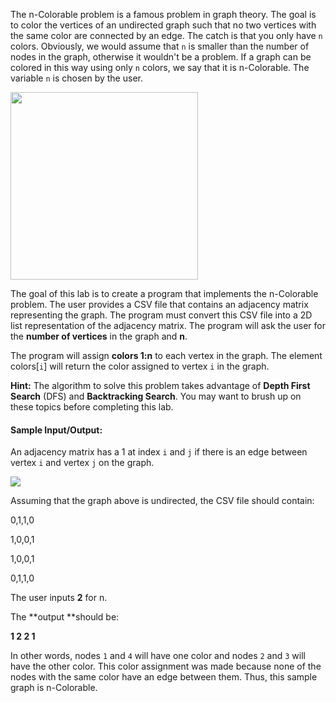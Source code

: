 <!-- title={nColorable} -->

<!-- concepts={Depth First Search(DFS), The Node, undirectedGraphs} -->

<!--badges={Python:50,Algorithms:50}-->

The n-Colorable problem is a famous problem in graph theory. The goal is to color the vertices of an undirected graph such that no two vertices with the same color are connected by an edge. The catch is that you only have `n` colors. Obviously, we would assume that `n` is smaller than the number of nodes in the graph, otherwise it wouldn't be a problem. If a graph can be colored in this way using only `n` colors, we say that it is n-Colorable. The variable `n` is chosen by the user.

<img src="https://upload.wikimedia.org/wikipedia/commons/thumb/b/b7/3-coloringEx.svg/320px-3-coloringEx.svg.png" width=300>

The goal of this lab is to create a program that implements the n-Colorable problem. The user provides a CSV file that contains an adjacency matrix representing the graph. The program must convert this CSV file into a 2D list representation of the adjacency matrix. The program will ask the user for the **number of vertices** in the graph and **n**.



The program will assign **colors 1:n** to each vertex in the graph. The element colors[`i`] will return the color assigned to vertex `i`  in the graph.  



**Hint:** The algorithm to solve this problem takes advantage of **Depth First Search** (DFS) and **Backtracking Search**. You may want to brush up on these topics before completing this lab.



#### Sample Input/Output:

An adjacency matrix has a 1 at index `i` and `j` if there is an edge between vertex `i` and vertex `j` on the graph.

<img src="https://encrypted-tbn0.gstatic.com/images?q=tbn%3AANd9GcSRiAgdjTphsRgwlWNHOdxSIw3GKaN6EUqcXNTnFGtJUZcAZ-tN">

Assuming that the graph above is undirected, the CSV file should contain:

0,1,1,0

1,0,0,1

1,0,0,1

0,1,1,0

The user inputs **2** for n.

The **output **should be:

**1 2 2 1**

In other words, nodes `1` and `4` will have one color and nodes `2` and `3` will have the other color. This color assignment was made because none of the nodes with the same color have an edge between them. Thus, this sample graph is n-Colorable.